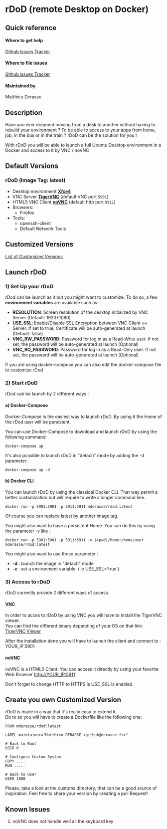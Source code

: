 # rDoD (remote Desktop on Docker)

## Quick reference

#### Where to get help

[Github Issues Tracker](https://github.com/mderasse/rdod/issues)

#### Where to file issues

[Github issues Tracker](https://github.com/mderasse/rdod/issues)

#### Maintained by

Matthieu Derasse


## Description
Have you ever dreamed moving from a desk to another without having to rebuild your environment ? To be able to access to your apps from home, job, in the bus or in the train ?
rDoD can be the solution for you !

With rDoD you will be able to launch a full Ubuntu Desktop environment in a Docker and access to it by VNC / noVNC


## Default Versions
### rDoD (Image Tag: latest)
* Desktop environment [**Xfce4**](http://www.xfce.org)
* VNC Server [**TigerVNC**](https://tigervnc.org/) (default VNC port `5901`)
* HTML5 VNC Client [**noVNC**](https://github.com/novnc/noVNC) (default http port `5911`)
* Browsers:
  * Firefox
* Tools:
  * openssh-client
  * Default Network Tools

## Customized Versions
[List of Customized Versions](https://github.com/mderasse/rdod/tree/master/customs)

## Launch rDoD
### 1) Set Up your rDoD
rDod can be launch as it but you might want to customize. To do so, a few **environment variables** are available such as :
* **RESOLUTION**: Screen resolution of the desktop initialized by VNC Server (Default: 1920*1080)
* **USE_SSL**: Enable/Disable SSL Encryption between VNC Client <-> Server. If set to true, Certificate will be auto-generated at launch (Default: false)
* **VNC_RW_PASSWORD**: Password for log in as a Read-Write user. If not set, the password will be auto-generated at launch (Optional)
* **VNC_RO_PASSWORD**: Password for log in as a Read-Only user. If not set, the password will be auto-generated at launch (Optional)

If you are using docker-compose you can also edit the docker-compose file to customize rDod

### 2) Start rDoD
rDod cab be launch by 2 different ways :

#### a) Docker-Compose
Docker-Compose is the easiest way to launch rDoD. By using it the Home of the rDod user will be persistent.

You can use Docker-Compose to download and launch rDoD by using the following command:
```
docker-compose up
```

It's also possible to launch rDoD in "detach" mode by adding the -d parameter:
```
docker-compose up -d
```

#### b) Docker CLI
You can launch rDoD by using the classical Docker CLI. That way permit a better customization but will require to write a longer command line.
```
docker run -p 5901:5901 -p 5911:5911 mderasse/rdod:latest
```
Of course you can replace latest by another image tag.

You might also want to have a persistent Home. You can do this by using the parameter -v like :
```
docker run -p 5901:5901 -p 5911:5911 -v $(pwd)/home:/home/user mderasse/rdod:latest
```

You might also want to use those parameter :
* **-d** : launch the image in "detach" mode
* **-e** : set a environment variable. (-e USE_SSL='true')

### 3) Access to rDoD
rDoD currently provide 2 different ways of access.
#### VNC
In order to acces to rDoD by using VNC you will have to install the TigerVNC viewer.  
You can find the different binary depending of your OS on that link:  [TigerVNC Viewer](https://bintray.com/tigervnc/stable/tigervnc/1.9.0)

After the installation done you will have to launch the client and connect to :
YOUR_IP:5901

#### noVNC
noVNC is a HTML5 Client. You can access it directly by using your favorite Web Browser
[http://YOUR_IP:5911](http://YOUR_IP:5911)

Don't forget to change HTTP to HTTPS is USE_SSL is enabled.


## Create you own Customized Version
rDoD is made in a way that it's really easy to extend it.  
Do to so you will have to create a Dockerfile like the following one:
```
FROM mderasse/rdod:latest

LABEL maintainer="Matthieu DERASSE <github@derasse.fr>"

# Back to Root
USER 0

# Configure Custom System
COPY ....
RUN ....

# Back to User
USER 1000
```

Please, take a look at the customs directory, that can be a good source of inspiration. Feel free to share your version by creating a pull Request!

## Known Issues
1) noVNC does not handle well all the keyboard key

